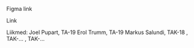 Figma link


Link

Liikmed:
Joel Pupart, TA-19
Erol Trumm, TA-19
Markus Salundi, TAK-18
, TAK-...
, TAK-... 
